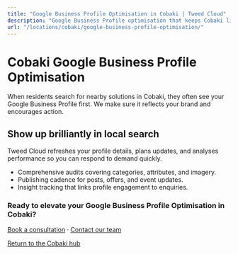 ```yaml
---
title: "Google Business Profile Optimisation in Cobaki | Tweed Cloud"
description: "Google Business Profile optimisation that keeps Cobaki listings accurate and engaging."
url: "/locations/cobaki/google-business-profile-optimisation/"
---
```


# Cobaki Google Business Profile Optimisation

When residents search for nearby solutions in Cobaki, they often see your Google Business Profile first. We make sure it reflects your brand and encourages action.

## Show up brilliantly in local search

Tweed Cloud refreshes your profile details, plans updates, and analyses performance so you can respond to demand quickly.

- Comprehensive audits covering categories, attributes, and imagery.
- Publishing cadence for posts, offers, and event updates.
- Insight tracking that links profile engagement to enquiries.

### Ready to elevate your Google Business Profile Optimisation in Cobaki?

[Book a consultation](/consultation/) · [Contact our team](/contact/)

[Return to the Cobaki hub](/locations/cobaki/)
